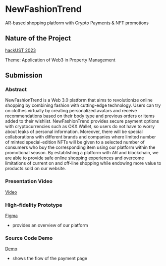 # NewFashionTrend

AR-based shopping platform with Crypto Payments & NFT promotions

## Nature of the Project

[hackUST 2023](https://hackust.agorize.com/en/challenges/hackust-2023)

Theme: Application of Web3 in Property Management

## Submission

### Abstract

NewFashionTrend is a Web 3.0 platform that aims to revolutionize online shopping by combining fashion with cutting-edge technology. Users can try on clothes virtually by creating personalized avatars and receive recommendations based on their body type and previous orders or items added to their wishlist. NewFashionTrend provides secure payment options with cryptocurrencies such as OKX Wallet, so users do not have to worry about leaks of personal information. Moreover, there will be special collaborations with different brands and companies where limited number of minted special-edition NFTs will be given to a selected number of consumers who buy the corresponding item using our platform within the promotional season. By establishing a platform with AR and blockchain, we are able to provide safe online shopping experiences and overcome limitations of current on and off-line shopping while endowing more value to products sold on our website.

### Presentation Video

[Video](https://youtu.be/lZnEKowTUc8)

### High-fidelity Prototype

[Figma](https://www.figma.com/file/e4uI6DOfJfe5qdMoygBPKS/Hackathon_NewFashionTrend?node-id=0%3A1&t=JTNCIf0np4LAfQzI-1)

- provides an overview of our platform

### Source Code Demo

[Demo](https://youtu.be/WN9CsG8iIF0)

- shows the flow of the payment page
